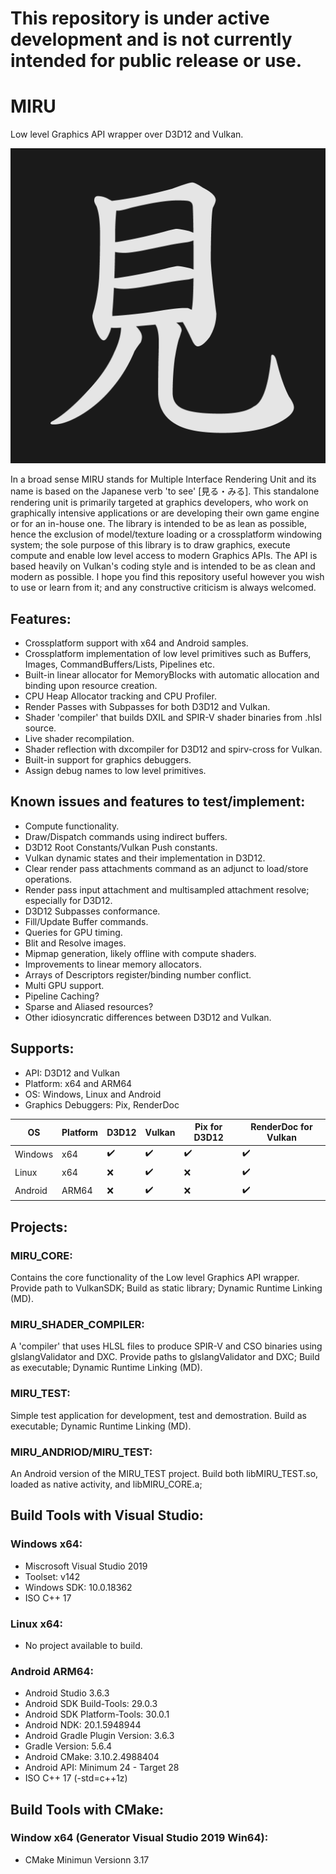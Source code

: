 # This repository is under active development and is not currently intended for public release or use.

# MIRU
Low level Graphics API wrapper over D3D12 and Vulkan.

![MIRU_LOGO](/logo.png)

In a broad sense MIRU stands for Multiple Interface Rendering Unit and its name is based on the Japanese verb 'to see' [見る・みる]. This standalone rendering unit is primarily targeted at graphics developers, who work on graphically intensive applications or are developing their own game engine or for an in-house one. The library is intended to be as lean as possible, hence the exclusion of model/texture loading or a crossplatform windowing system; the sole purpose of this library is to draw graphics, execute compute and enable low level access to modern Graphics APIs. The API is based heavily on Vulkan's coding style and is intended to be as clean and modern as possible.
I hope you find this repository useful however you wish to use or learn from it; and any constructive criticism is always welcomed.

## Features:
- Crossplatform support with x64 and Android samples.
- Crossplatform implementation of low level primitives such as Buffers, Images, CommandBuffers/Lists, Pipelines etc.
- Built-in linear allocator for MemoryBlocks with automatic allocation and binding upon resource creation.
- CPU Heap Allocator tracking and CPU Profiler.
- Render Passes with Subpasses for both D3D12 and Vulkan.
- Shader 'compiler' that builds DXIL and SPIR-V shader binaries from .hlsl source.
- Live shader recompilation.
- Shader reflection with dxcompiler for D3D12 and spirv-cross for Vulkan.
- Built-in support for graphics debuggers.
- Assign debug names to low level primitives.

## Known issues and features to test/implement:
- Compute functionality.
- Draw/Dispatch commands using indirect buffers.
- D3D12 Root Constants/Vulkan Push constants.
- Vulkan dynamic states and their implementation in D3D12.
- Clear render pass attachments command as an adjunct to load/store operations.
- Render pass input attachment and multisampled attachment resolve; especially for D3D12.
- D3D12 Subpasses conformance.
- Fill/Update Buffer commands.
- Queries for GPU timing.
- Blit and Resolve images.
- Mipmap generation, likely offline with compute shaders.
- Improvements to linear memory allocators.
- Arrays of Descriptors register/binding number conflict.
- Multi GPU support.
- Pipeline Caching?
- Sparse and Aliased resources?
- Other idiosyncratic differences between D3D12 and Vulkan.

## Supports:
- API: D3D12 and Vulkan
- Platform: x64 and ARM64
- OS: Windows, Linux and Android
- Graphics Debuggers: Pix, RenderDoc

| OS      | Platform | D3D12            | Vulkan           | Pix for D3D12    | RenderDoc for Vulkan |
| ------- | -------- | ---------------- | ---------------- | ---------------- | -------------------- |
| Windows | x64      |:heavy_check_mark:|:heavy_check_mark:|:heavy_check_mark:|:heavy_check_mark:    |
| Linux   | x64      |:x:               |:heavy_check_mark:|:x:               |:heavy_check_mark:    |
| Android | ARM64    |:x:               |:heavy_check_mark:|:x:               |:heavy_check_mark:    |

## Projects:
### MIRU_CORE: 
Contains the core functionality of the Low level Graphics API wrapper. Provide path to VulkanSDK; Build as static library; Dynamic Runtime Linking (MD).

### MIRU_SHADER_COMPILER: 
A 'compiler' that uses HLSL files to produce SPIR-V and CSO binaries using glslangValidator and DXC. Provide paths to glslangValidator and DXC; Build as executable; Dynamic Runtime Linking (MD).

### MIRU_TEST: 
Simple test application for development, test and demostration. Build as executable; Dynamic Runtime Linking (MD).

### MIRU_ANDRIOD/MIRU_TEST:
An Android version of the MIRU_TEST project. Build both libMIRU_TEST.so, loaded as native activity, and libMIRU_CORE.a;

## Build Tools with Visual Studio:
### Windows x64:
- Miscrosoft Visual Studio 2019
- Toolset: v142 
- Windows SDK: 10.0.18362
- ISO C++ 17

### Linux x64:
- No project available to build.

### Android ARM64:
- Android Studio 3.6.3
- Android SDK Build-Tools: 29.0.3
- Android SDK Platform-Tools: 30.0.1
- Android NDK: 20.1.5948944
- Android Gradle Plugin Version: 3.6.3
- Gradle Version: 5.6.4
- Android CMake: 3.10.2.4988404
- Android API: Minimum 24 - Target 28
- ISO C++ 17 (-std=c++1z)

## Build Tools with CMake:
### Window x64 (Generator Visual Studio 2019 Win64):
- CMake Minimun Versionn 3.17
